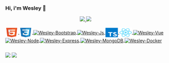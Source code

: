 ### Hi, i'm Wesley 👋

<div align="center">
  <a href="https://www.linkedin.com/in/wesley-fernandess/">
  <img height="180em" src="https://github-readme-stats.vercel.app/api?username=w3sll3y&show_icons=true&theme=radical&include_all_commits=true&count_private=true"/>
  <img height="180em" src="https://github-readme-stats.vercel.app/api/top-langs/?username=w3sll3y&layout=compact&langs_count=7&theme=radical"/>
</div>
  
  <div style="display: inline_block"><br>
    <img align="center" alt="Wesley-HTML" height="30" width="40" src="https://raw.githubusercontent.com/devicons/devicon/master/icons/html5/html5-original.svg">
    <img align="center" alt="Wesley-CSS" height="30" width="40" src="https://raw.githubusercontent.com/devicons/devicon/master/icons/css3/css3-original.svg">
    <img align="center" alt="Wesley-Bootstrap" height="30" width="40" src="https://cdn.jsdelivr.net/gh/devicons/devicon/icons/bootstrap/bootstrap-original.svg" />
    <img align="center" alt="Wesley-Js" height="30" width="40" src="https://cdn.jsdelivr.net/gh/devicons/devicon/icons/javascript/javascript-plain.svg" />
    <img align="center" alt="Wesley-Ts" height="30" width="40" src="https://raw.githubusercontent.com/devicons/devicon/master/icons/typescript/typescript-plain.svg">
    <img align="center" alt="Wesley-React" height="30" width="40" src="https://raw.githubusercontent.com/devicons/devicon/master/icons/react/react-original.svg">
    <img align="center" alt="Wesley-Vue" height="30" width="40" src="https://cdn.jsdelivr.net/gh/devicons/devicon/icons/vuejs/vuejs-original.svg" />   
    <img align="center" alt="Wesley-Node" height="30" width="40" src="https://cdn.jsdelivr.net/gh/devicons/devicon/icons/nodejs/nodejs-original.svg" />
    <img align="center" alt="Wesley-Express" height="30" width="40" src="https://cdn.jsdelivr.net/gh/devicons/devicon/icons/express/express-original.svg" />
    <img align="center" alt="Wesley-MongoDB" height="30" width="40" src="https://cdn.jsdelivr.net/gh/devicons/devicon/icons/mongodb/mongodb-original.svg" />
    <img align="center" alt="Wesley-Docker" height="30" width="40" src="https://cdn.jsdelivr.net/gh/devicons/devicon/icons/docker/docker-original.svg" />
    
  </div>
  
  
  ##
  
  <div>
  <a href="https://www.instagram.com/weslley_all/" target="_blank"><img src="https://img.shields.io/badge/-Instagram-%23E4405F?style=for-the-badge&logo=instagram&logoColor=white" target="_blank"></a>
  <a href="https://www.linkedin.com/in/wesley-fernandess/" target="_blank"><img src="https://img.shields.io/badge/-LinkedIn-%230077B5?style=for-the-badge&logo=linkedin&logoColor=white" target="_blank"></a> 
  </div>
